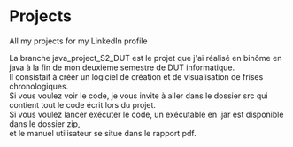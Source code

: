 # Projects
All my projects for my LinkedIn profile

La branche java_project_S2_DUT est le projet que j'ai réalisé en binôme en java à la fin de mon deuxième semestre de DUT informatique. </br>
Il consistait à créer un logiciel de création et de visualisation de frises chronologiques. </br>
Si vous voulez voir le code, je vous invite à aller dans le dossier src qui contient tout le code écrit lors du projet. </br>
Si vous voulez lancer exécuter le code, un exécutable en .jar est disponible dans le dossier zip, </br>
et le manuel utilisateur se situe dans le rapport pdf.

